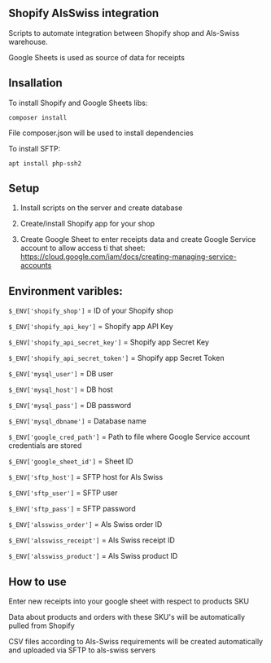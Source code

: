 ## Shopify AlsSwiss integration

Scripts to automate integration between Shopify shop and Als-Swiss warehouse.

Google Sheets is used as source of data for receipts

## Insallation

To install Shopify and Google Sheets libs:

`composer install`

File composer.json will be used to install dependencies

To install SFTP:

`apt install php-ssh2`

## Setup

1. Install scripts on the server and create database

2. Create/install Shopify app for your shop

3. Create Google Sheet to enter receipts data and create Google Service account to allow access ti that sheet: https://cloud.google.com/iam/docs/creating-managing-service-accounts

## Environment varibles:

`$_ENV['shopify_shop']` = ID of your Shopify shop

`$_ENV['shopify_api_key']` = Shopify app API Key

`$_ENV['shopify_api_secret_key']` = Shopify app Secret Key

`$_ENV['shopify_api_secret_token']` = Shopify app Secret Token


`$_ENV['mysql_user']` = DB user

`$_ENV['mysql_host']` = DB host

`$_ENV['mysql_pass']` = DB password

`$_ENV['mysql_dbname']` = Database name


`$_ENV['google_cred_path']` = Path to file where Google Service account credentials are stored

`$_ENV['google_sheet_id']` = Sheet ID


`$_ENV['sftp_host']` = SFTP host for Als Swiss

`$_ENV['sftp_user']` = SFTP user

`$_ENV['sftp_pass']` = SFTP password


`$_ENV['alsswiss_order']` = Als Swiss order ID

`$_ENV['alsswiss_receipt']` = Als Swiss receipt ID

`$_ENV['alsswiss_product']` = Als Swiss product ID

## How to use

Enter new receipts into your google sheet with respect to products SKU

Data about products and orders with these SKU's will be automatically pulled from Shopify

CSV files according to Als-Swiss requirements will be created automatically and uploaded via SFTP to als-swiss servers